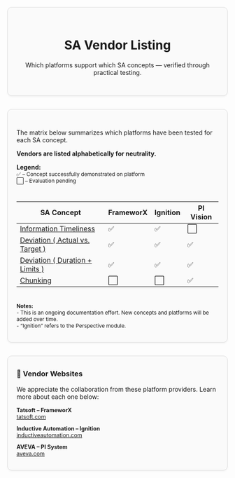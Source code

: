 <div style="border: 1px solid #ddd; border-radius: 10px; padding: 30px 20px; margin: 30px 0; background-color: #fafafa; box-shadow: 0 2px 4px rgba(0,0,0,0.05); text-align: center;">
  <div style="max-width: 600px; margin: 0 auto;">
    <h1 style="margin-bottom: 20px;">SA Vendor Listing</h1>
    <p>Which platforms support which SA concepts — verified through practical testing.</p>
  </div>
</div>

<div style="border: 1px solid #ddd; border-radius: 10px; padding: 30px 20px; margin: 30px 0; background-color: #fafafa; box-shadow: 0 2px 4px rgba(0,0,0,0.05);">

The matrix below summarizes which platforms have been tested for each SA concept.

**Vendors are listed alphabetically for neutrality.**

<div style="height:0.0px;"></div>

**Legend:**  
<span style="font-size: 0.85em;">✅ – Concept successfully demonstrated on platform</span>  
<span style="font-size: 0.85em;">⬜ – Evaluation pending</span>

<div style="height:10px;"></div>

| SA Concept | FrameworX | Ignition | PI Vision |
|--------------|-----------|----------|----------|
| [Information Timeliness](../sa-principles/information-timeliness#use-case-for-platform-testing) | ✅ | ✅ | ⬜ |
| [Deviation ( Actual vs. Target )](../sa-principles/deviation#use-case-for-platform-testing-1) | ✅ | ✅ | ✅ |
| [Deviation ( Duration + Limits )](../sa-principles/deviation#use-case-for-platform-testing-2) | ✅ | ✅ | ✅ |
| [Chunking](../sa-principles/chunking#aveva-pi-vision-supports-chunking) | ⬜ | ⬜ | ✅ |

<div style="height:10px;"></div>

<div style="font-size: 0.85em; margin-top: 10px;">
  <strong>Notes:</strong><br>
  - This is an ongoing documentation effort. New concepts and platforms will be added over time.<br>
  - “Ignition” refers to the Perspective module.
</div>

</div>

<!-- New Vendor Websites Section -->
<div style="border: 1px solid #ddd; border-radius: 10px; padding: 30px 20px; margin: 30px 0; background-color: #fafafa; box-shadow: 0 2px 4px rgba(0,0,0,0.05);">
  <h3 style="margin-top: 0;">🔗 Vendor Websites</h3>
  <span style="display:block; height:0.0px;"></span>
  <p style="margin-bottom: 15px;">We appreciate the collaboration from these platform providers. Learn more about each one below:</p>
  <div style="font-size: 0.9em;">
    <ul style="list-style-type: none; padding-left: 0; margin: 0;">
      <li style="margin-bottom: 12px;">
        <strong>Tatsoft – FrameworX</strong><br>
        <a href="https://tatsoft.com/" target="_blank">tatsoft.com</a>
      </li>
      <li style="margin-bottom: 12px;">
        <strong>Inductive Automation – Ignition</strong><br>
        <a href="https://inductiveautomation.com" target="_blank">inductiveautomation.com</a>
      </li>
      <li>
        <strong>AVEVA – PI System</strong><br>
        <a href="https://www.aveva.com/en/products/aveva-pi-system/" target="_blank">aveva.com</a>
      </li>
    </ul>
  </div>
</div>
